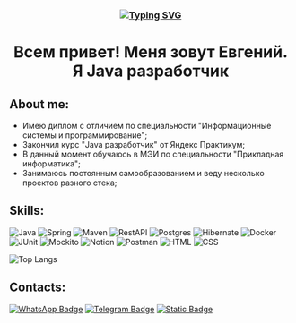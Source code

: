 <h3 align="center"><a href="https://git.io/typing-svg"><img src="https://readme-typing-svg.demolab.com?font=Fira+Code&weight=500&duration=3000&center=true&pause=300&multiline=true&random=false&width=600&height=70&lines=%22%D0%A2%D0%BE%2C+%D1%87%D1%82%D0%BE+%D0%BD%D0%B0%D1%81+%D0%BD%D0%B5+%D1%83%D0%B1%D0%B8%D0%B2%D0%B0%D0%B5%D1%82%2C+%D0%B4%D0%B5%D0%BB%D0%B0%D0%B5%D1%82+%D0%BD%D0%B0%D1%81+%D1%81%D0%B8%D0%BB%D1%8C%D0%BD%D0%B5%D0%B5%22;%D0%A4%D1%80%D0%B8%D0%B4%D1%80%D0%B8%D1%85+%D0%9D%D0%B8%D1%86%D1%88%D0%B5" alt="Typing SVG" /></a></h3>


<h1 align="center"><b>Всем привет! Меня зовут Евгений. Я Java разработчик</b></h1>

## About me:
 - Имею диплом с отличием по специальности "Информационные системы и программирование";
 - Закончил курс "Java разработчик" от Яндекс Практикум;
 - В данный момент обучаюсь в МЭИ по специальности "Прикладная информатика";
 - Занимаюсь постоянным самообразованием и веду несколько проектов разного стека;

## Skills:
![Java](https://img.shields.io/badge/-Java-F29111?style=for-the-badge&logo=java&logoColor=e38873)
![Spring](https://img.shields.io/badge/-Spring-6AAD3D?style=for-the-badge&logo=spring&logoColor=90fd87) 
![Maven](https://img.shields.io/badge/-Maven-aa2675?style=for-the-badge&logo=apache&logoColor=e38873)
![RestAPI](https://img.shields.io/badge/-rest%20api-aa7E00?style=for-the-badge&logo=restapi&logoColor=275ecf)
![Postgres](https://img.shields.io/badge/-postgresql-31648C?style=for-the-badge&logo=postgresql&logoColor=FFFFFF) 
![Hibernate](https://img.shields.io/badge/-Hibernate-B6A975?style=for-the-badge&logo=hibernate&logoColor=717c88)
![Docker](https://img.shields.io/badge/-Docker-27519C?style=for-the-badge&logo=docker&logoColor=90fd87)
![JUnit](https://img.shields.io/badge/-junit-6CA315?style=for-the-badge&logo=junit&logoColor=C60000)
![Mockito](https://img.shields.io/badge/-mockito-6CA315?style=for-the-badge&logo=mockito&logoColor=90fd87)
![Notion](https://img.shields.io/badge/Notion-%23000000.svg?style=for-the-badge&logo=notion&logoColor=white) 
![Postman](https://img.shields.io/badge/Postman-FF6C37?style=for-the-badge&logo=postman&logoColor=white)
![HTML](https://img.shields.io/badge/HTML-E96125?style=for-the-badge&logo=HTML5&logoColor=white)
![CSS](https://img.shields.io/badge/CSS-1C84C1?style=for-the-badge&logo=CSS3&logoColor=white)

![Top Langs](https://github-readme-stats.vercel.app/api/top-langs/?username=MiheevEvgeniy&hide=tcl,inno%20setup,vba,smarty&theme=tokyonight)

## Contacts:
[![WhatsApp Badge](https://img.shields.io/badge/-+79252401637-25D366?style=for-the-badge&logo=whatsapp&logoColor=white&link=https://wa.clck.bar/79252401637)](https://wa.clck.bar/79252401637)
[![Telegram Badge](https://img.shields.io/badge/-@EvgeniyMikheev123-2CA5E0?style=for-the-badge&logo=telegram&logoColor=white&link=https://t.me/xeviaara)](https://t.me/EvgeniyMikheev123)
[![Static Badge](https://img.shields.io/badge/-zhenya939393%40yandex.ru-ffcc00?style=for-the-badge&logo=maildotru&logoColor=white&link=mailto:pursecookie@yandex.ru)](zhenya939393@yandex.ru)
